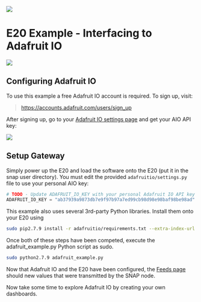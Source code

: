 [![](https://cloud.githubusercontent.com/assets/1317406/12406044/32cd9916-be0f-11e5-9b18-1547f284f878.png)](http://www.synapse-wireless.com/)

# E20 Example - Interfacing to Adafruit IO

![](https://cloud.githubusercontent.com/assets/1317406/12931178/07558fe8-cf42-11e5-8f7f-f022f0209598.gif)

## Configuring Adafruit IO
To use this example a free Adafruit IO account is required. To sign up, visit:

> https://accounts.adafruit.com/users/sign_up

After signing up, go to your [Adafruit IO settings page](https://io.adafruit.com/settings) and get your AIO API key:

![](https://cloud.githubusercontent.com/assets/1317406/12931309/b10b9b5e-cf42-11e5-84b0-901e029b340a.png)

## Setup Gateway
Simply power up the E20 and load the software onto the E20 (put it in the snap user directory).
You must edit the provided `adafruitio/settings.py` file to use your personal AIO key:

```python
# TODO - Update ADAFRUIT_IO_KEY with your personal Adafruit IO API key
ADAFRUIT_IO_KEY = "ab37939a9873db7e9f97b97a7ed99cb98d98e98baf98be98ad"
```

This example also uses several 3rd-party Python libraries. Install them onto your E20 using

```bash
sudo pip2.7.9 install -r adafruitio/requirements.txt --extra-index-url https://update.synapse-wireless.com/pypi/
```

Once both of these steps have been competed, execute the adafruit_example.py Python script as sudo.  

```bash
sudo python2.7.9 adafruit_example.py
```

Now that Adafruit IO and the E20 have been configured, 
the [Feeds page](https://io.adafruit.com/feeds) should new values that were transmitted by the SNAP node.

Now take some time to explore Adafruit IO by creating your own dashboards.
